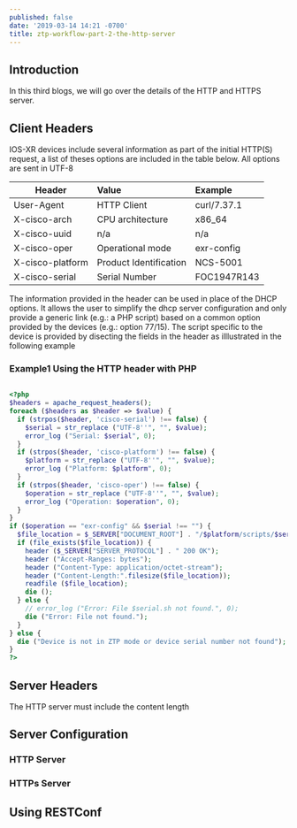 ```yaml
---
published: false
date: '2019-03-14 14:21 -0700'
title: ztp-workflow-part-2-the-http-server
---
```

## Introduction

In this third blogs, we will go over the details of the HTTP and HTTPS server.

## Client Headers
IOS-XR devices include several information as part of the initial HTTP(S) request, a list of theses options are included in the table below. All options are sent in UTF-8

| Header          | Value                  | Example     |
|-----------------|:-----------------------|:------------|
| User-Agent      | HTTP Client            | curl/7.37.1 |
| X-cisco-arch    | CPU architecture       | x86_64      |
| X-cisco-uuid    | n/a                    | n/a         |
| X-cisco-oper    | Operational mode       | exr-config  |
| X-cisco-platform| Product Identification | NCS-5001    |
| X-cisco-serial  | Serial Number          | FOC1947R143 |

The information provided in the header can be used in place of the DHCP options. It allows the user to simplify the dhcp server configuration and only provide a generic link (e.g.: a PHP script) based on a common option provided by the devices (e.g.: option 77/15). The script specific to the device is provided by disecting the fields in the header as illlustrated in the following example

### Example1 Using the HTTP header with PHP


```php

<?php
$headers = apache_request_headers();
foreach ($headers as $header => $value) {
  if (strpos($header, 'cisco-serial') !== false) {
    $serial = str_replace ("UTF-8''", "", $value);
    error_log ("Serial: $serial", 0);
  }
  if (strpos($header, 'cisco-platform') !== false) {
    $platform = str_replace ("UTF-8''", "", $value);
    error_log ("Platform: $platform", 0);
  }
  if (strpos($header, 'cisco-oper') !== false) {
    $operation = str_replace ("UTF-8''", "", $value);
    error_log ("Operation: $operation", 0);
  }
}
if ($operation == "exr-config" && $serial !== "") {
  $file_location = $_SERVER["DOCUMENT_ROOT"] . "/$platform/scripts/$serial.sh";
  if (file_exists($file_location)) {
    header ($_SERVER["SERVER_PROTOCOL"] . " 200 OK");
    header ("Accept-Ranges: bytes");
    header ("Content-Type: application/octet-stream");
    header ("Content-Length:".filesize($file_location));
    readfile ($file_location);
    die ();
  } else {
    // error_log ("Error: File $serial.sh not found.", 0);
    die ("Error: File not found.");
  }
} else {
  die ("Device is not in ZTP mode or device serial number not found");
}
?>
```


## Server Headers

The HTTP server must include the content length

## Server Configuration

### HTTP Server

### HTTPs Server

## Using RESTConf
